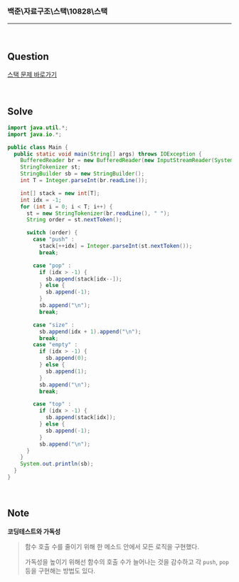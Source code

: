 ### 백준\자료구조\스택\10828\스택

---

<br/>

## Question

[스택 문제 바로가기](https://www.acmicpc.net/problem/10828)

<br/>

## Solve

```java
import java.util.*;
import java.io.*;

public class Main {
  public static void main(String[] args) throws IOException {
    BufferedReader br = new BufferedReader(new InputStreamReader(System.in));
    StringTokenizer st;
    StringBuilder sb = new StringBuilder();
    int T = Integer.parseInt(br.readLine());

    int[] stack = new int[T];
    int idx = -1;
    for (int i = 0; i < T; i++) {
      st = new StringTokenizer(br.readLine(), " ");
      String order = st.nextToken();

      switch (order) {
        case "push" :
          stack[++idx] = Integer.parseInt(st.nextToken());
          break;

        case "pop" :
          if (idx > -1) {
            sb.append(stack[idx--]);
          } else {
            sb.append(-1);
          }
          sb.append("\n");
          break;

        case "size" :
          sb.append(idx + 1).append("\n");
          break;
        case "empty" :
          if (idx > -1) {
            sb.append(0);
          } else {
            sb.append(1);
          }
          sb.append("\n");
          break;

        case "top" :
          if (idx > -1) {
            sb.append(stack[idx]);
          } else {
            sb.append(-1);
          }
          sb.append("\n");
      }
    }
    System.out.println(sb);
  }
}
```

<br/>

## Note

**코딩테스트와 가독성**

> 함수 호출 수를 줄이기 위해 한 메소드 안에서 모든 로직을 구현했다.
>
> 가독성을 높이기 위해선 함수의 호출 수가 늘어나는 것을 감수하고 각 `push`, `pop` 등을 구현해는 방법도 있다.
